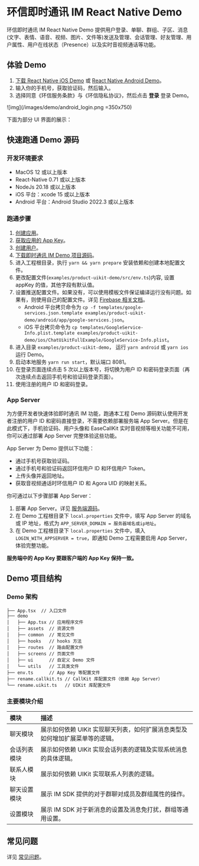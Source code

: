 # 环信即时通讯 IM React Native Demo

环信即时通讯 IM React Native Demo 提供用户登录、单聊、群组、子区、消息(文字、表情、语音、视频、图片、文件等)发送及管理、会话管理、好友管理、用户属性、用户在线状态（Presence）以及实时音视频通话等功能。

## 体验 Demo

1. [下载 React Native iOS Demo](https://www.easemob.com/download/demo) 或 [React Native Android Demo](https://www.easemob.com/download/demo)。
2. 输入你的手机号，获取验证码，然后输入。
3. 选择同意《环信服务条款》与《环信隐私协议》，然后点击 **登录** 登录 Demo。

![img](/images/demo/android_login.png =350x750)

下面为部分 UI 界面的展示：

<ImageGallery :columns="2">
  <ImageItem src="/images/uikit/chatuikit/android/main_chat.png" title="单聊页面" />
  <ImageItem src="/images/uikit/chatuikit/android/main_chat_group.png" title="群聊页面" />
  <ImageItem src="/images/uikit/chatuikit/android/main_conversation_list.png" title="会话列表" />
  <ImageItem src="/images/uikit/chatuikit/android/main_contact_list.png" title="通讯录" />
</ImageGallery>

## 快速跑通 Demo 源码

### 开发环境要求

- MacOS 12 或以上版本
- React-Native 0.71 或以上版本
- NodeJs 20.18 或以上版本
- iOS 平台：xcode 15 或以上版本
- Android 平台：Android Studio 2022.3 或以上版本

### 跑通步骤

1. [创建应用](/product/enable_and_configure_IM.html)。
2. [获取应用的 App Key](/product/enable_and_configure_IM.html#获取环信即时通讯-im-的信息)。
3. [创建用户](/product/enable_and_configure_IM.html#创建-im-用户)。
4. [下载即时通讯 IM Demo 项目源码](https://github.com/easemob/easemob-uikit-reactnative)。
5. 进入工程根目录，执行 `yarn && yarn prepare` 安装依赖和创建本地配置文件。
6. 更改配置文件(`examples/product-uikit-demo/src/env.ts`)内容, 设置 appKey 的值，其他字段有默认值。
7. 设置推送配置文件。如果没有，可以使用模板文件保证编译运行没有问题。如果有，则使用自己的配置文件。详见 [Firebase 相关文档](https://rnfirebase.io/)。
   - Android 平台拷贝命令为 `cp -f templates/google-services.json.template examples/product-uikit-demo/android/app/google-services.json`。
   - iOS 平台拷贝命令为 `cp templates/GoogleService-Info.plist.template examples/product-uikit-demo/ios/ChatUikitFullExample/GoogleService-Info.plist`。
8. 进入目录 `examples/product-uikit-demo`， 运行 `yarn android` 或 `yarn ios` 运行 Demo。
9. 启动本地服务 `yarn run start`，默认端口 8081。
10. 在登录页面连续点击 5 次以上版本号，将切换为用户 ID 和密码登录页面（再次连续点击返回手机号和验证码登录页面）。
11. 使用注册的用户 ID 和密码登录。

### App Server

为方便开发者快速体验即时通讯 IM 功能，跑通本工程 Demo 源码默认使用开发者注册的用户 ID 和密码直接登录，不需要依赖部署服务端 App Server。但是在此模式下，手机验证码、用户头像和 EaseCallKit 实时音视频等相关功能不可用，你可以通过部署 App Server 完整体验这些功能。

App Server 为 Demo 提供以下功能：

- 通过手机号获取验证码。
- 通过手机号和验证码返回环信用户 ID 和环信用户 Token。
- 上传头像并返回地址。
- 获取音视频通话时环信用户 ID 和 Agora UID 的映射关系。

你可通过以下步骤部署 App Server：

1. 部署 App Server。详见 [服务端源码](https://github.com/easemob/easemob-im-app-server/tree/dev-demo)。
2. 在 Demo 工程根目录下 `local.properties` 文件中，填写 App Server 的域名或 IP 地址，格式为 `APP_SERVER_DOMAIN = 服务器域名或ip地址`。
3. 在 Demo 工程根目录下 `local.properties` 文件中，填入 `LOGIN_WITH_APPSERVER = true`，即通知 Demo 工程需要启用 App Server，体验完整功能。

**服务端中的 App Key 要跟客户端的 App Key 保持一致。**

## Demo 项目结构

### Demo 架构

```
├── App.tsx  // 入口文件
├── demo
│   ├── App.tsx // 应用程序文件
│   ├── assets  // 资源文件
│   ├── common  // 常见文件
│   ├── hooks   // hooks 方法
│   ├── routes  // 路由配置文件
│   ├── screens // 页面文件
│   ├── ui      // 自定义 Demo 文件
│   └── utils   // 工具类文件
├── env.ts      // App Key 等配置文件
├── rename.callkit.ts // CallKit 库配置文件（依赖 App Server）
└── rename.uikit.ts   // UIKit 库配置文件
```

### 主要模块介绍

| 模块         | 描述                                                                          |
| :----------- | :---------------------------------------------------------------------------- |
| 聊天模块     | 展示如何依赖 UIKit 实现聊天列表，如何扩展消息类型及如何增加扩展菜单等的逻辑。 |
| 会话列表模块 | 展示如何依赖 UIKit 实现会话列表的逻辑及实现系统消息的具体逻辑。               |
| 联系人模块   | 展示如何依赖 UIKit 实现联系人列表的逻辑。                                     |
| 聊天设置模块 | 展示 IM SDK 提供的对于群聊对成员及群组属性的操作。                            |
| 设置模块     | 展示 IM SDK 对于新消息的设置及消息免打扰，群组等通用设置。                    |

## 常见问题

详见 [常见问题](faq.html)。